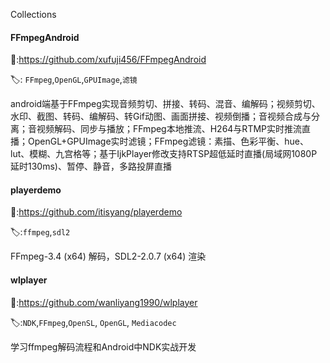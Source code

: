 Collections

#### **FFmpegAndroid**

🔗:<https://github.com/xufuji456/FFmpegAndroid>

🏷: `FFmpeg`,`OpenGL`,`GPUImage`,`滤镜`

android端基于FFmpeg实现音频剪切、拼接、转码、混音、编解码；视频剪切、水印、截图、转码、编解码、转Gif动图、画面拼接、视频倒播；音视频合成与分离；音视频解码、同步与播放；FFmpeg本地推流、H264与RTMP实时推流直播；OpenGL+GPUImage实时滤镜；FFmpeg滤镜：素描、色彩平衡、hue、lut、模糊、九宫格等；基于IjkPlayer修改支持RTSP超低延时直播(局域网1080P延时130ms)、暂停、静音，多路投屏直播



#### **playerdemo**

🔗:<https://github.com/itisyang/playerdemo>

🏷:`ffmpeg`,`sdl2`

 FFmpeg-3.4 (x64) 解码，SDL2-2.0.7 (x64) 渲染



#### **wlplayer**

🔗:<https://github.com/wanliyang1990/wlplayer>

🏷:`NDK`,`FFmpeg`,`OpenSL`, `OpenGL`, `Mediacodec`

学习ffmpeg解码流程和Android中NDK实战开发